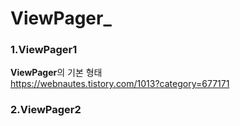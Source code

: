 # ViewPager_  

### 1.ViewPager1  
**ViewPager**의 기본 형태  
https://webnautes.tistory.com/1013?category=677171  

### 2.ViewPager2

